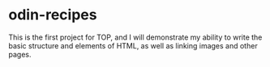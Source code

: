 # odin-recipes
This is the first project for TOP, and I will demonstrate my ability to write the basic structure and elements of HTML, as well as linking images and other pages.